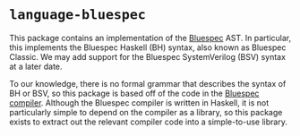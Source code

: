 # `language-bluespec`

This package contains an implementation of the
[Bluespec](http://wiki.bluespec.com/) AST. In particular, this implements the
Bluespec Haskell (BH) syntax, also known as Bluespec Classic. We may add
support for the Bluespec SystemVerilog (BSV) syntax at a later date.

To our knowledge, there is no formal grammar that describes the syntax of BH or
BSV, so this package is based off of the code in the [Bluespec
compiler](https://github.com/B-Lang-org/bsc). Although the Bluespec compiler is
written in Haskell, it is not particularly simple to depend on the compiler as
a library, so this package exists to extract out the relevant compiler code
into a simple-to-use library.
